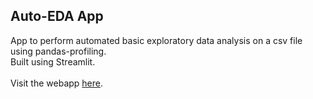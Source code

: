 ## Auto-EDA App

App to perform automated basic exploratory data analysis on a csv file using pandas-profiling.<br>
Built using Streamlit.
<br><br>
Visit the webapp <a href="google.com">here</a>.